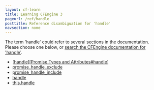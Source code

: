 ```yaml
---
layout: cf-learn
title: Learning CFEngine 3
pageurl: /ref/handle
posttitle: Reference disambiguation for 'handle'
navsection: none
---
```


The term 'handle' could refer to several sections in the documentation. Please choose one below, or
[search the CFEngine documentation for 'handle'](http://docs.cfengine.com/latest/search.html?q=handle).

- [\[handle\]\[Promise Types and Attributes\#handle\]](http://docs.cfengine.com/latest/reference-common-attributes-include.html#handle-promise-types-and-attributes#handle)
- [promise_handle_exclude](http://docs.cfengine.com/latest/reference-promise-types-access.html#promise_handle_exclude)
- [promise_handle_include](http://docs.cfengine.com/latest/reference-promise-types-access.html#promise_handle_include)
- [handle](http://docs.cfengine.com/latest/reference-promise-types.html#handle)
- [this.handle](http://docs.cfengine.com/latest/reference-special-variables-this.html#this-handle)
